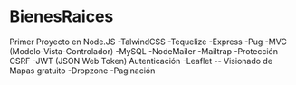 # BienesRaices
Primer Proyecto en Node.JS
-TalwindCSS
-Tequelize
-Express
-Pug
-MVC (Modelo-Vista-Controlador)
-MySQL
-NodeMailer
-Mailtrap
-Protección CSRF
-JWT (JSON Web Token) Autenticación
-Leaflet -- Visionado de Mapas gratuito
-Dropzone
-Paginación